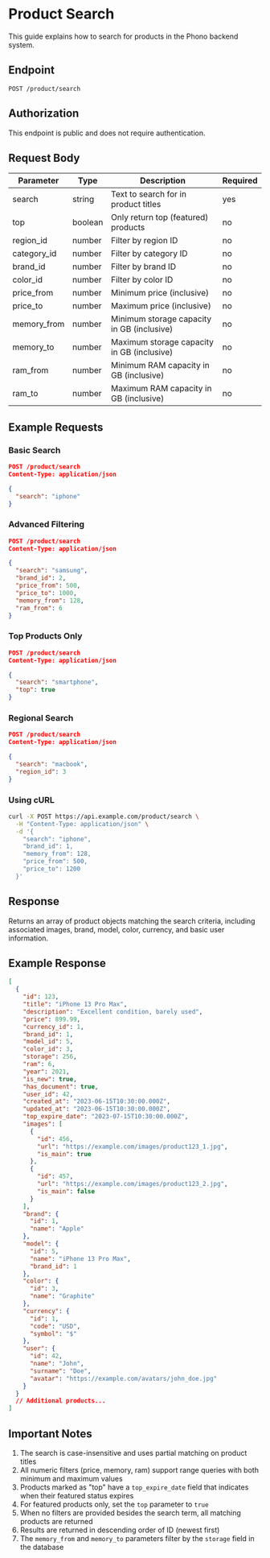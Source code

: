 # Product Search

This guide explains how to search for products in the Phono backend system.

## Endpoint

```
POST /product/search
```

## Authorization

This endpoint is public and does not require authentication.

## Request Body

| Parameter   | Type    | Description                                | Required |
| ----------- | ------- | ------------------------------------------ | -------- |
| search      | string  | Text to search for in product titles       | yes      |
| top         | boolean | Only return top (featured) products        | no       |
| region_id   | number  | Filter by region ID                        | no       |
| category_id | number  | Filter by category ID                      | no       |
| brand_id    | number  | Filter by brand ID                         | no       |
| color_id    | number  | Filter by color ID                         | no       |
| price_from  | number  | Minimum price (inclusive)                  | no       |
| price_to    | number  | Maximum price (inclusive)                  | no       |
| memory_from | number  | Minimum storage capacity in GB (inclusive) | no       |
| memory_to   | number  | Maximum storage capacity in GB (inclusive) | no       |
| ram_from    | number  | Minimum RAM capacity in GB (inclusive)     | no       |
| ram_to      | number  | Maximum RAM capacity in GB (inclusive)     | no       |

## Example Requests

### Basic Search

```json
POST /product/search
Content-Type: application/json

{
  "search": "iphone"
}
```

### Advanced Filtering

```json
POST /product/search
Content-Type: application/json

{
  "search": "samsung",
  "brand_id": 2,
  "price_from": 500,
  "price_to": 1000,
  "memory_from": 128,
  "ram_from": 6
}
```

### Top Products Only

```json
POST /product/search
Content-Type: application/json

{
  "search": "smartphone",
  "top": true
}
```

### Regional Search

```json
POST /product/search
Content-Type: application/json

{
  "search": "macbook",
  "region_id": 3
}
```

### Using cURL

```bash
curl -X POST https://api.example.com/product/search \
  -H "Content-Type: application/json" \
  -d '{
    "search": "iphone",
    "brand_id": 1,
    "memory_from": 128,
    "price_from": 500,
    "price_to": 1200
  }'
```

## Response

Returns an array of product objects matching the search criteria, including associated images, brand, model, color, currency, and basic user information.

## Example Response

```json
[
  {
    "id": 123,
    "title": "iPhone 13 Pro Max",
    "description": "Excellent condition, barely used",
    "price": 899.99,
    "currency_id": 1,
    "brand_id": 1,
    "model_id": 5,
    "color_id": 3,
    "storage": 256,
    "ram": 6,
    "year": 2021,
    "is_new": true,
    "has_document": true,
    "user_id": 42,
    "created_at": "2023-06-15T10:30:00.000Z",
    "updated_at": "2023-06-15T10:30:00.000Z",
    "top_expire_date": "2023-07-15T10:30:00.000Z",
    "images": [
      {
        "id": 456,
        "url": "https://example.com/images/product123_1.jpg",
        "is_main": true
      },
      {
        "id": 457,
        "url": "https://example.com/images/product123_2.jpg",
        "is_main": false
      }
    ],
    "brand": {
      "id": 1,
      "name": "Apple"
    },
    "model": {
      "id": 5,
      "name": "iPhone 13 Pro Max",
      "brand_id": 1
    },
    "color": {
      "id": 3,
      "name": "Graphite"
    },
    "currency": {
      "id": 1,
      "code": "USD",
      "symbol": "$"
    },
    "user": {
      "id": 42,
      "name": "John",
      "surname": "Doe",
      "avatar": "https://example.com/avatars/john_doe.jpg"
    }
  }
  // Additional products...
]
```

## Important Notes

1. The search is case-insensitive and uses partial matching on product titles
2. All numeric filters (price, memory, ram) support range queries with both minimum and maximum values
3. Products marked as "top" have a `top_expire_date` field that indicates when their featured status expires
4. For featured products only, set the `top` parameter to `true`
5. When no filters are provided besides the search term, all matching products are returned
6. Results are returned in descending order of ID (newest first)
7. The `memory_from` and `memory_to` parameters filter by the `storage` field in the database
